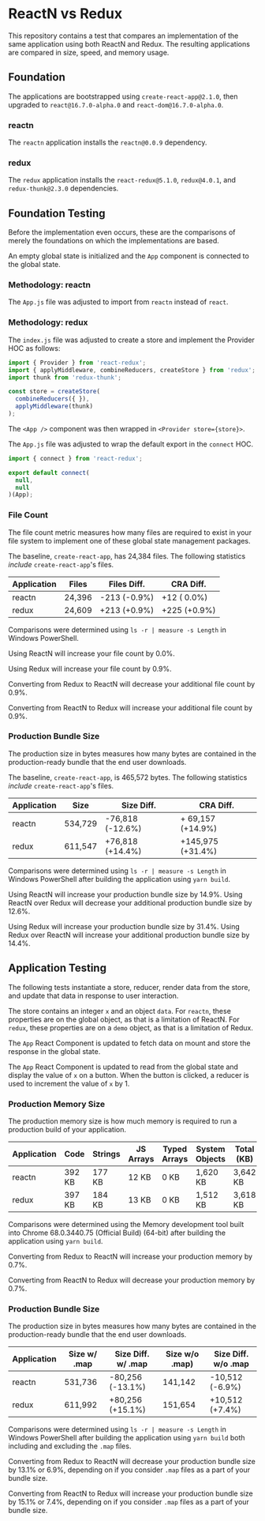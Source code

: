 # ReactN vs Redux

This repository contains a test that compares an implementation of the same application using both ReactN and Redux. The resulting applications are compared in size, speed, and memory usage.

## Foundation

The applications are bootstrapped using `create-react-app@2.1.0`, then upgraded to `react@16.7.0-alpha.0` and `react-dom@16.7.0-alpha.0`.

### reactn

The `reactn` application installs the `reactn@0.0.9` dependency.

### redux

The `redux` application installs the `react-redux@5.1.0`, `redux@4.0.1`, and `redux-thunk@2.3.0` dependencies.

## Foundation Testing

Before the implementation even occurs, these are the comparisons of merely the foundations on which the implementations are based.

An empty global state is initialized and the `App` component is connected to the global state.

### Methodology: reactn

The `App.js` file was adjusted to import from `reactn` instead of `react`.

### Methodology: redux

The `index.js` file was adjusted to create a store and implement the Provider HOC as follows:

```JavaScript
import { Provider } from 'react-redux';
import { applyMiddleware, combineReducers, createStore } from 'redux';
import thunk from 'redux-thunk';

const store = createStore(
  combineReducers({ }),
  applyMiddleware(thunk)
);
```

The `<App />` component was then wrapped in `<Provider store={store}>`.

The `App.js` file was adjusted to wrap the default export in the `connect` HOC.

```JavaScript
import { connect } from 'react-redux';

export default connect(
  null,
  null
)(App);
```

### File Count

The file count metric measures how many files are required to exist in your file system to implement one of these global state management packages.

The baseline, `create-react-app`, has 24,384 files. The following statistics _include_ `create-react-app`'s files.

| Application      | Files  | Files Diff.  | CRA Diff.    |
| ---------------- | ------ | ------------ | ------------ |
| reactn           | 24,396 | -213 (-0.9%) | +12  ( 0.0%) |
| redux            | 24,609 | +213 (+0.9%) | +225 (+0.9%) |

Comparisons were determined using `ls -r | measure -s Length` in Windows PowerShell.

Using ReactN will increase your file count by 0.0%.

Using Redux will increase your file count by 0.9%.

Converting from Redux to ReactN will decrease your additional file count by 0.9%.

Converting from ReactN to Redux will increase your additional file count by 0.9%.

### Production Bundle Size

The production size in bytes measures how many bytes are contained in the production-ready bundle that the end user downloads.

The baseline, `create-react-app`, is 465,572 bytes. The following statistics _include_ `create-react-app`'s files.

| Application | Size    | Size Diff.       | CRA Diff.         |
| ----------- | ------- | ---------------- | ----------------- |
| reactn      | 534,729 | -76,818 (-12.6%) | + 69,157 (+14.9%) |
| redux       | 611,547 | +76,818 (+14.4%) | +145,975 (+31.4%) |

Comparisons were determined using `ls -r | measure -s Length` in Windows PowerShell after building the application using `yarn build`.

Using ReactN will increase your production bundle size by 14.9%.
Using ReactN over Redux will decrease your additional production bundle size by 12.6%.

Using Redux will increase your production bundle size by 31.4%.
Using Redux over ReactN will increase your additional production bundle size by 14.4%.

## Application Testing

The following tests instantiate a store, reducer, render data from the store, and update that data in response to user interaction.

The store contains an integer `x` and an object `data`.
For `reactn`, these properties are on the global object, as that is a limitation of ReactN.
For `redux`, these properties are on a `demo` object, as that is a limitation of Redux.

The `App` React Component is updated to fetch data on mount and store the response in the global state.

The `App` React Component is updated to read from the global state and display the value of `x` on a button.
When the button is clicked, a reducer is used to increment the value of `x` by 1.

### Production Memory Size

The production memory size is how much memory is required to run a production build of your application.

| Application | Code   | Strings  | JS Arrays | Typed Arrays | System Objects | Total (KB) | Total (MB) | Total Diff.    |
| ----------- | ------ | -------- | --------- | ------------ | -------------- | ---------- | ---------- | -------------- |
| reactn      | 392 KB | 177 KB   | 12 KB     | 0 KB         | 1,620 KB       | 3,642 KB   | 3.6 MB     | +24 KB (+0.7%) |
| redux       | 397 KB | 184 KB   | 13 KB     | 0 KB         | 1,512 KB       | 3,618 KB   | 3.5 MB     | -24 KB (-0.7%) |

Comparisons were determined using the Memory development tool built into Chrome 68.0.3440.75 (Official Build) (64-bit) after building the application using `yarn build`.

Converting from Redux to ReactN will increase your production memory by 0.7%.

Converting from ReactN to Redux will decrease your production memory by 0.7%.

### Production Bundle Size

The production size in bytes measures how many bytes are contained in the production-ready bundle that the end user downloads.

| Application | Size w/ .map  | Size Diff. w/ .map | Size w/o .map) | Size Diff. w/o .map |
| ----------- | ------------- | ------------------ | -------------- | ------------------- |
| reactn      | 531,736       | -80,256 (-13.1%)   | 141,142        | -10,512 (-6.9%)     |
| redux       | 611,992       | +80,256 (+15.1%)   | 151,654        | +10,512 (+7.4%)     |

Comparisons were determined using `ls -r | measure -s Length` in Windows PowerShell after building the application using `yarn build` both including and excluding the `.map` files.

Converting from Redux to ReactN will decrease your production bundle size by 13.1% or 6.9%, depending on if you consider `.map` files as a part of your bundle size.

Converting from ReactN to Redux will increase your production bundle size by 15.1% or 7.4%, depending on if you consider `.map` files as a part of your bundle size.
